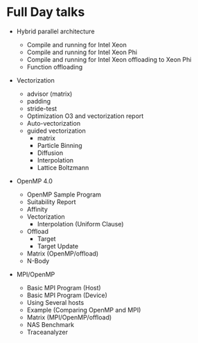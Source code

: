 # Full Day talks

* Hybrid parallel architecture
  * Compile and running for Intel Xeon
  * Compile and running for Intel Xeon Phi
  * Compile and running for Intel Xeon offloading to Xeon Phi
  * Function offloading

* Vectorization
  * advisor (matrix)
  * padding
  * stride-test
  * Optimization O3 and vectorization report
  * Auto-vectorization
  * guided vectorization
    * matrix
    * Particle Binning
    * Diffusion
    * Interpolation
    * Lattice Boltzmann
 
* OpenMP 4.0
  * OpenMP Sample Program
  * Suitability Report
  * Affinity
  * Vectorization
    * Interpolation (Uniform Clause)
  * Offload
    * Target
    * Target Update
  * Matrix (OpenMP/offload)  
  * N-Body

* MPI/OpenMP
  * Basic MPI Program (Host)
  * Basic MPI Program (Device)
  * Using Several hosts
  * Example (Comparing OpenMP and MPI)
  * Matrix (MPI/OpenMP/offload)
  * NAS Benchmark
  * Traceanalyzer
